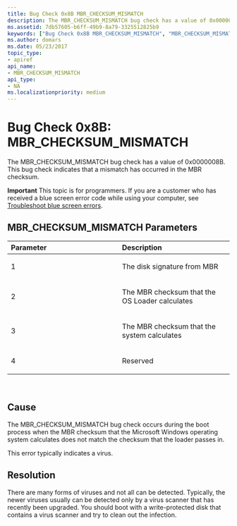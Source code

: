 ```yaml
---
title: Bug Check 0x8B MBR_CHECKSUM_MISMATCH
description: The MBR_CHECKSUM_MISMATCH bug check has a value of 0x0000008B. This bug check indicates that a mismatch has occurred in the MBR checksum.
ms.assetid: 7db57605-b6ff-49b9-8a79-3325512825b9
keywords: ["Bug Check 0x8B MBR_CHECKSUM_MISMATCH", "MBR_CHECKSUM_MISMATCH"]
ms.author: domars
ms.date: 05/23/2017
topic_type:
- apiref
api_name:
- MBR_CHECKSUM_MISMATCH
api_type:
- NA
ms.localizationpriority: medium
---
```


# Bug Check 0x8B: MBR\_CHECKSUM\_MISMATCH


The MBR\_CHECKSUM\_MISMATCH bug check has a value of 0x0000008B. This bug check indicates that a mismatch has occurred in the MBR checksum.

**Important** This topic is for programmers. If you are a customer who has received a blue screen error code while using your computer, see [Troubleshoot blue screen errors](https://windows.microsoft.com/windows-10/troubleshoot-blue-screen-errors).

## MBR\_CHECKSUM\_MISMATCH Parameters


<table>
<colgroup>
<col width="50%" />
<col width="50%" />
</colgroup>
<thead>
<tr class="header">
<th align="left">Parameter</th>
<th align="left">Description</th>
</tr>
</thead>
<tbody>
<tr class="odd">
<td align="left"><p>1</p></td>
<td align="left"><p>The disk signature from MBR</p></td>
</tr>
<tr class="even">
<td align="left"><p>2</p></td>
<td align="left"><p>The MBR checksum that the OS Loader calculates</p></td>
</tr>
<tr class="odd">
<td align="left"><p>3</p></td>
<td align="left"><p>The MBR checksum that the system calculates</p></td>
</tr>
<tr class="even">
<td align="left"><p>4</p></td>
<td align="left"><p>Reserved</p></td>
</tr>
</tbody>
</table>

 

Cause
-----

The MBR\_CHECKSUM\_MISMATCH bug check occurs during the boot process when the MBR checksum that the Microsoft Windows operating system calculates does not match the checksum that the loader passes in.

This error typically indicates a virus.

Resolution
----------

There are many forms of viruses and not all can be detected. Typically, the newer viruses usually can be detected only by a virus scanner that has recently been upgraded. You should boot with a write-protected disk that contains a virus scanner and try to clean out the infection.

 

 




